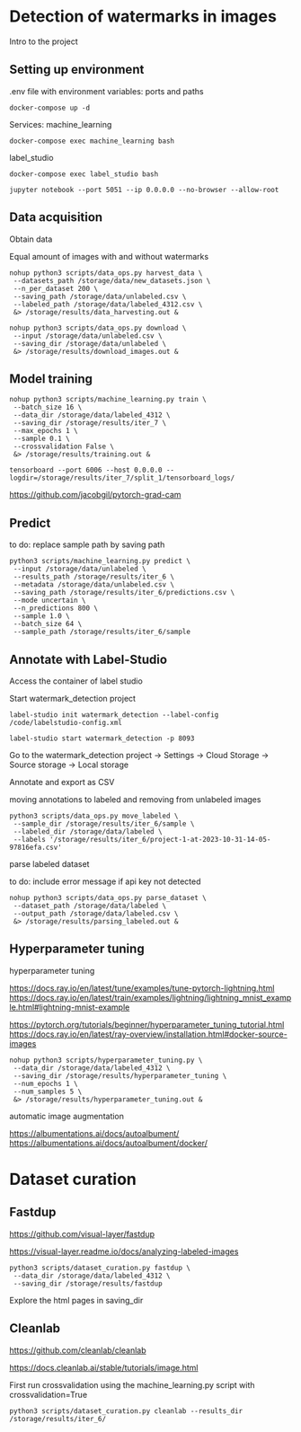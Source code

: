 # Detection of watermarks in images

Intro to the project


## Setting up environment

.env file with environment variables: ports and paths

```
docker-compose up -d
```

Services:
machine_learning

```
docker-compose exec machine_learning bash
```

label_studio

```
docker-compose exec label_studio bash
```

```
jupyter notebook --port 5051 --ip 0.0.0.0 --no-browser --allow-root
```


## Data acquisition

Obtain data

Equal amount of images with and without watermarks

```
nohup python3 scripts/data_ops.py harvest_data \
 --datasets_path /storage/data/new_datasets.json \
 --n_per_dataset 200 \
 --saving_path /storage/data/unlabeled.csv \
 --labeled_path /storage/data/labeled_4312.csv \
 &> /storage/results/data_harvesting.out &

nohup python3 scripts/data_ops.py download \
 --input /storage/data/unlabeled.csv \
 --saving_dir /storage/data/unlabeled \
 &> /storage/results/download_images.out &

```


## Model training

```
nohup python3 scripts/machine_learning.py train \
 --batch_size 16 \
 --data_dir /storage/data/labeled_4312 \
 --saving_dir /storage/results/iter_7 \
 --max_epochs 1 \
 --sample 0.1 \
 --crossvalidation False \
 &> /storage/results/training.out &
```

```
tensorboard --port 6006 --host 0.0.0.0 --logdir=/storage/results/iter_7/split_1/tensorboard_logs/
```

https://github.com/jacobgil/pytorch-grad-cam





## Predict

to do: replace sample path by saving path

```
python3 scripts/machine_learning.py predict \
 --input /storage/data/unlabeled \
 --results_path /storage/results/iter_6 \
 --metadata /storage/data/unlabeled.csv \
 --saving_path /storage/results/iter_6/predictions.csv \
 --mode uncertain \
 --n_predictions 800 \
 --sample 1.0 \
 --batch_size 64 \
 --sample_path /storage/results/iter_6/sample
```

## Annotate with Label-Studio

Access the container of label studio

Start watermark_detection project

```
label-studio init watermark_detection --label-config /code/labelstudio-config.xml

label-studio start watermark_detection -p 8093
```

Go to the watermark_detection project -> Settings -> Cloud Storage -> Source storage -> Local storage

Annotate and export as CSV

moving annotations to labeled and removing from unlabeled images

```
python3 scripts/data_ops.py move_labeled \
 --sample_dir /storage/results/iter_6/sample \
 --labeled_dir /storage/data/labeled \
 --labels '/storage/results/iter_6/project-1-at-2023-10-31-14-05-97816efa.csv'
```
parse labeled dataset

to do: include error message if api key not detected

```
nohup python3 scripts/data_ops.py parse_dataset \
 --dataset_path /storage/data/labeled \
 --output_path /storage/data/labeled.csv \
 &> /storage/results/parsing_labeled.out &
```

## Hyperparameter tuning

hyperparameter tuning

https://docs.ray.io/en/latest/tune/examples/tune-pytorch-lightning.html
https://docs.ray.io/en/latest/train/examples/lightning/lightning_mnist_example.html#lightning-mnist-example

https://pytorch.org/tutorials/beginner/hyperparameter_tuning_tutorial.html
https://docs.ray.io/en/latest/ray-overview/installation.html#docker-source-images


```
nohup python3 scripts/hyperparameter_tuning.py \
 --data_dir /storage/data/labeled_4312 \
 --saving_dir /storage/results/hyperparameter_tuning \
 --num_epochs 1 \
 --num_samples 5 \
 &> /storage/results/hyperparameter_tuning.out &
```


automatic image augmentation

https://albumentations.ai/docs/autoalbument/
https://albumentations.ai/docs/autoalbument/docker/




# Dataset curation

## Fastdup

https://github.com/visual-layer/fastdup

https://visual-layer.readme.io/docs/analyzing-labeled-images

```
python3 scripts/dataset_curation.py fastdup \
 --data_dir /storage/data/labeled_4312 \
 --saving_dir /storage/results/fastdup
```

Explore the html pages in saving_dir


## Cleanlab

https://github.com/cleanlab/cleanlab

https://docs.cleanlab.ai/stable/tutorials/image.html

First run crossvalidation using the machine_learning.py script with crossvalidation=True

```
python3 scripts/dataset_curation.py cleanlab --results_dir /storage/results/iter_6/ 
```



